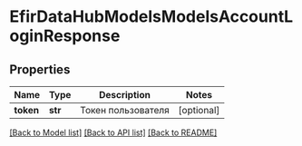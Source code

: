 # EfirDataHubModelsModelsAccountLoginResponse

## Properties
Name | Type | Description | Notes
------------ | ------------- | ------------- | -------------
**token** | **str** | Токен пользователя | [optional] 

[[Back to Model list]](../README.md#documentation-for-models) [[Back to API list]](../README.md#documentation-for-api-endpoints) [[Back to README]](../README.md)

